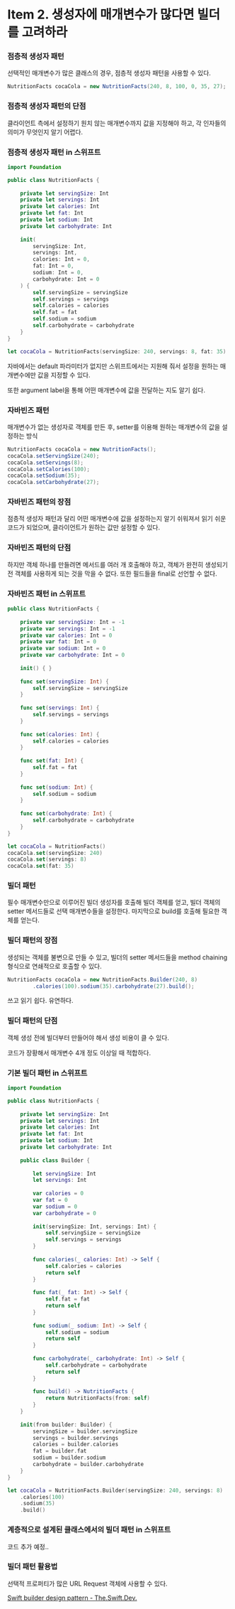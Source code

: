 # Item 2. 생성자에 매개변수가 많다면 빌더를 고려하라

### 점층적 생성자 패턴

선택적인 매개변수가 많은 클래스의 경우, 점층적 생성자 패턴을 사용할 수 있다.

```java
NutritionFacts cocaCola = new NutritionFacts(240, 8, 100, 0, 35, 27);
```

### 점층적 생성자 패턴의 단점

클라이언트 측에서 설정하기 원치 않는 매개변수까지 값을 지정해야 하고, 각 인자들의 의미가 무엇인지 알기 어렵다.

### 점층적 생성자 패턴 in 스위프트

```swift
import Foundation

public class NutritionFacts {
    
    private let servingSize: Int
    private let servings: Int
    private let calories: Int
    private let fat: Int
    private let sodium: Int
    private let carbohydrate: Int
    
    init(
        servingSize: Int,
        servings: Int,
        calories: Int = 0,
        fat: Int = 0,
        sodium: Int = 0,
        carbohydrate: Int = 0
    ) {
        self.servingSize = servingSize
        self.servings = servings
        self.calories = calories
        self.fat = fat
        self.sodium = sodium
        self.carbohydrate = carbohydrate
    }
}

let cocaCola = NutritionFacts(servingSize: 240, servings: 8, fat: 35)
```

자바에서는 default 파라미터가 없지만 스위프트에서는 지원해 줘서 설정을 원하는 매개변수에만 값을 지정할 수 있다.

또한 argument label을 통해 어떤 매개변수에 값을 전달하는 지도 알기 쉽다.

### 자바빈즈 패턴

매개변수가 없는 생성자로 객체를 만든 후, setter를 이용해 원하는 매개변수의 값을 설정하는 방식

```java
NutritionFacts cocaCola = new NutritionFacts();
cocaCola.setServingSize(240);
cocaCola.setServings(8);
cocaCola.setCalories(100);
cocaCola.setSodium(35);
cocaCola.setCarbohydrate(27);
```

### 자바빈즈 패턴의 장점

점층적 생성자 패턴과 달리 어떤 매개변수에 값을 설정하는지 알기 쉬워져서 읽기 쉬운 코드가 되었으며, 클라이언트가 원하는 값만 설정할 수 있다.

### 자바빈즈 패턴의 단점

하지만 객체 하나를 만들려면 메서드를 여러 개 호출해야 하고, 객체가 완전히 생성되기 전 객체를 사용하게 되는 것을 막을 수 없다. 또한 필드들을 final로 선언할 수 없다.

### 자바빈즈 패턴 in 스위프트

```swift
public class NutritionFacts {
    
    private var servingSize: Int = -1
    private var servings: Int = -1
    private var calories: Int = 0
    private var fat: Int = 0
    private var sodium: Int = 0
    private var carbohydrate: Int = 0
    
    init() { }
    
    func set(servingSize: Int) {
        self.servingSize = servingSize
    }
    
    func set(servings: Int) {
        self.servings = servings
    }
    
    func set(calories: Int) {
        self.calories = calories
    }
    
    func set(fat: Int) {
        self.fat = fat
    }
    
    func set(sodium: Int) {
        self.sodium = sodium
    }
    
    func set(carbohydrate: Int) {
        self.carbohydrate = carbohydrate
    }
}

let cocaCola = NutritionFacts()
cocaCola.set(servingSize: 240)
cocaCola.set(servings: 8)
cocaCola.set(fat: 35)
```

### 빌더 패턴

필수 매개변수만으로 이루어진 빌더 생성자를 호출해 빌더 객체를 얻고, 빌더 객체의 setter 메서드들로 선택 매개변수들을 설정한다. 마지막으로 build를 호출해 필요한 객체를 얻는다.

### 빌더 패턴의 장점

생성되는 객체를 불변으로 만들 수 있고, 빌더의 setter 메서드들을 method chaining 형식으로 연쇄적으로 호출할 수 있다.

```java
NutritionFacts cocaCola = new NutritionFacts.Builder(240, 8) 
		.calories(100).sodium(35).carbohydrate(27).build();
```

쓰고 읽기 쉽다. 유연하다.

### 빌더 패턴의 단점

객체 생성 전에 빌더부터 만들어야 해서 생성 비용이 클 수 있다.

코드가 장황해서 매개변수 4개 정도 이상일 때 적합하다.

### 기본 빌더 패턴 in 스위프트

```swift
import Foundation

public class NutritionFacts {
    
    private let servingSize: Int
    private let servings: Int
    private let calories: Int
    private let fat: Int
    private let sodium: Int
    private let carbohydrate: Int
    
    public class Builder {
        
        let servingSize: Int
        let servings: Int
        
        var calories = 0
        var fat = 0
        var sodium = 0
        var carbohydrate = 0
        
        init(servingSize: Int, servings: Int) {
            self.servingSize = servingSize
            self.servings = servings
        }
        
        func calories(_ calories: Int) -> Self {
            self.calories = calories
            return self
        }
        
        func fat(_ fat: Int) -> Self {
            self.fat = fat
            return self
        }
        
        func sodium(_ sodium: Int) -> Self {
            self.sodium = sodium
            return self
        }
        
        func carbohydrate(_ carbohydrate: Int) -> Self {
            self.carbohydrate = carbohydrate
            return self
        }
        
        func build() -> NutritionFacts {
            return NutritionFacts(from: self)
        }
    }
    
    init(from builder: Builder) {
        servingSize = builder.servingSize
        servings = builder.servings
        calories = builder.calories
        fat = builder.fat
        sodium = builder.sodium
        carbohydrate = builder.carbohydrate
    }
}

let cocaCola = NutritionFacts.Builder(servingSize: 240, servings: 8)
    .calories(100)
    .sodium(35)
    .build()
```

### 계층적으로 설계된 클래스에서의 빌더 패턴 in 스위프트

코드 추가 예정..

### 빌더 패턴 활용법

선택적 프로퍼티가 많은 URL Request 객체에 사용할 수 있다.

[Swift builder design pattern - The.Swift.Dev.](https://theswiftdev.com/swift-builder-design-pattern/)
